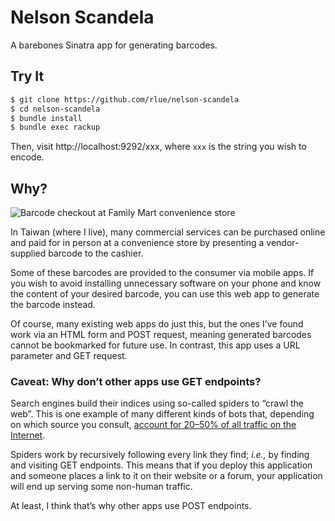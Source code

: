 Nelson Scandela
===============

A barebones Sinatra app for generating barcodes.

Try It
------

```sh
$ git clone https://github.com/rlue/nelson-scandela
$ cd nelson-scandela
$ bundle install
$ bundle exec rackup
```

Then, visit http://localhost:9292/xxx, where `xxx` is the string you wish to
encode.

Why?
----

![Barcode checkout at Family Mart convenience store](https://images.chinatimes.com/newsphoto/2016-09-19/656/20160919004899.jpg)

In Taiwan (where I live), many commercial services can be purchased online and
paid for in person at a convenience store by presenting a vendor-supplied
barcode to the cashier.

Some of these barcodes are provided to the consumer via mobile apps. If you
wish to avoid installing unnecessary software on your phone and know the
content of your desired barcode, you can use this web app to generate the
barcode instead.

Of course, many existing web apps do just this, but the ones I’ve found work
via an HTML form and POST request, meaning generated barcodes cannot be
bookmarked for future use. In contrast, this app uses a URL parameter and GET
request.

### Caveat: Why don’t other apps use GET endpoints?

Search engines build their indices using so-called spiders to “crawl the web”.
This is one example of many different kinds of bots that, depending on which
source you consult, [account for 20–50% of all traffic on the
Internet](https://www.google.com/search?q=internet+traffic+percentage+bots).

Spiders work by recursively following every link they find; _i.e.,_ by finding
and visiting GET endpoints. This means that if you deploy this application and
someone places a link to it on their website or a forum, your application will
end up serving some non-human traffic.

At least, I think that’s why other apps use POST endpoints.
